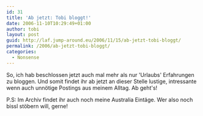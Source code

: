 ```yaml
---
id: 31
title: 'Ab jetzt: Tobi bloggt!'
date: 2006-11-10T10:29:49+01:00
author: tobi
layout: post
guid: http://laf.jump-around.eu/2006/11/15/ab-jetzt-tobi-bloggt/
permalink: /2006/ab-jetzt-tobi-bloggt/
categories:
  - Nonsense
---
```

So, ich hab beschlossen jetzt auch mal mehr als nur 'Urlaubs' Erfahrungen zu bloggen. Und somit findet ihr ab jetzt an dieser Stelle lustige, intressante wenn auch unnötige Postings aus meinem Alltag. Ab geht's!

P.S: Im Archiv findet ihr auch noch meine Australia Eintäge. Wer also noch bissl stöbern will, gerne!
